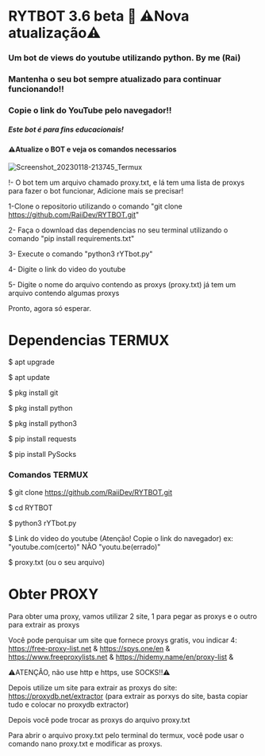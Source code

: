 # RYTBOT 3.6 beta 💢 ⚠️Nova atualização⚠️
<h3>Um bot de views do youtube utilizando python. By me (Rai)</h3>
<h3>Mantenha o seu bot sempre atualizado para continuar funcionando!!</h3>
<h3>Copie o link do YouTube pelo navegador!!</h3>
<h5>Este bot é para fins educacionais!</h5>

<h4>⚠️Atualize o BOT e veja os comandos necessarios</h4>

![Screenshot_20230118-213745_Termux](https://user-images.githubusercontent.com/123031683/213328796-a963d194-d97b-4645-bdb4-ae1e0636b772.jpg)

!- O bot tem um arquivo chamado proxy.txt, e lá tem uma lista de proxys para fazer o bot funcionar, Adicione mais se precisar!

1-Clone o repositorio utilizando o comando "git clone https://github.com/RaiiDev/RYTBOT.git"

2- Faça o download das dependencias no seu terminal utilizando o comando "pip install requirements.txt"

3- Execute o comando "python3 rYTbot.py"

4- Digite o link do video do youtube

5- Digite o nome do arquivo contendo as proxys (proxy.txt) já tem um arquivo contendo algumas proxys 

Pronto, agora só esperar.

<h1>Dependencias TERMUX</h1>

$ apt upgrade

$ apt update

$ pkg install git

$ pkg install python

$ pkg install python3

$ pip install requests

$ pip install PySocks

<h3>Comandos TERMUX</h3>

$ git clone https://github.com/RaiiDev/RYTBOT.git

$ cd RYTBOT

$ python3 rYTbot.py

$ Link do video do youtube (Atenção! Copie o link do navegador) ex: "youtube.com(certo)" NÃO "youtu.be(errado)"

$ proxy.txt (ou o seu arquivo)

<h1>Obter PROXY</h1>
Para obter uma proxy, vamos utilizar 2 site, 1 para pegar as proxys e o outro para extrair as proxys

Você pode perquisar um site que fornece proxys gratis, vou indicar 4:
https://free-proxy-list.net &
https://spys.one/en &
https://www.freeproxylists.net &
https://hidemy.name/en/proxy-list &

⚠️ATENÇÂO, não use http e https, use SOCKS!!⚠️

Depois utilize um site para extrair as proxys do site:
https://proxydb.net/extractor (para extrair as porxys do site, basta copiar tudo e colocar no proxydb extractor)

Depois você pode trocar as proxys do arquivo proxy.txt

Para abrir o arquivo proxy.txt pelo terminal do termux, você pode usar o comando nano proxy.txt e modificar as proxys.
